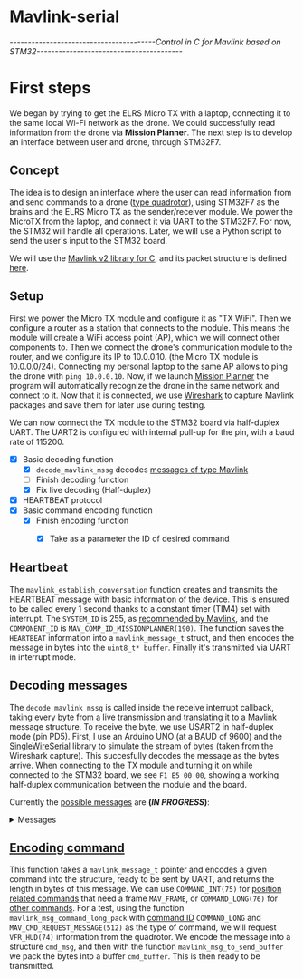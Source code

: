 # Mavlink-serial
*----------------------------------------Control in C for Mavlink based on STM32----------------------------------------*


# First steps
We began by trying to get the ELRS Micro TX with a laptop, connecting it to the same local Wi-Fi network as the drone. We could successfully read information from the drone via **Mission Planner**. 
The next step is to develop an interface between user and drone, through STM32F7.

## Concept
The idea is to design an interface where the user can read information from and send commands to a drone ([type quadrotor](https://mavlink.io/en/messages/common.html#MAV_TYPE)), using STM32F7 as the brains and the ELRS Micro TX as the sender/receiver module. We power the MicroTX from the laptop, and connect it via UART to the STM32F7. For now, the STM32 will handle all operations. Later, we will use a Python script to send the user's input to the STM32 board.

We will use the [Mavlink v2 library for C](https://mavlink.io/en/mavgen_c/), and its packet structure is defined [here](https://mavlink.io/en/guide/serialization.html#mavlink2_packet_format).

## Setup
First we power the Micro TX module and configure it as "TX WiFi". Then we configure a router as a station that connects to the module. This means the module will create a WiFi access point (AP), which we will connect other components to.
Then we connect the drone's communication module to the router, and we configure its IP to 10.0.0.10. (the Micro TX module is 10.0.0.0/24). Connecting my personal laptop to the same AP allows to ping the drone with `ping 10.0.0.10`.
Now, if we launch [Mission Planner](https://ardupilot.org/planner/docs/mission-planner-overview.html) the program will automatically recognize the drone in the same network and connect to it. 
Now that it is connected, we use [Wireshark](https://www.wireshark.org) to capture Mavlink packages and save them for later use during testing.

We can now connect the TX module to the STM32 board via half-duplex UART. The UART2 is configured with internal pull-up for the pin, with a baud rate of 115200.

- [x] Basic decoding function
  - [x] `decode_mavlink_mssg` decodes [messages of type Mavlink](https://mavlink.io/en/messages/common.html)</details>
  - [ ] Finish decoding function
  - [x] Fix live decoding (Half-duplex)
- [x] HEARTBEAT protocol 
- [x] Basic command encoding function
  - [x] Finish encoding function
    - [x] Take as a parameter the ID of desired command 



## Heartbeat
The `mavlink_establish_conversation` function creates and transmits the HEARTBEAT message with basic information of the device. This is ensured to be called every 1 second thanks to a constant timer (TIM4) set with interrupt. 
The `SYSTEM_ID` is 255, as [recommended by Mavlink](https://mavlink.io/en/messages/common.html#MAV_COMPONENT), and the `COMPONENT_ID` is `MAV_COMP_ID_MISSIONPLANNER(190)`.
The function saves the `HEARTBEAT` information into a `mavlink_message_t` struct, and then encodes the message in bytes into the `uint8_t* buffer`. Finally it's transmitted via UART in interrupt mode.

## Decoding messages
The `decode_mavlink_mssg` is called inside the receive interrupt callback, taking every byte from a live transmission and translating it to a Mavlink message structure. To receive the byte, we use USART2 in half-duplex mode (pin PD5). First, I use an Arduino UNO (at a BAUD of 9600) and the [SingleWireSerial](https://github.com/felias-fogg/SingleWireSerial?tab=readme-ov-file) library to simulate the stream of bytes (taken from the Wireshark capture). This succesfully decodes the message as the bytes arrive.
When connecting to the TX module and turning it on while connected to the STM32 board, we see `F1 E5 00 00`, showing a working half-duplex communication between the module and the board.


Currently the [possible messages](https://mavlink.io/en/messages/common.html) are **(*IN PROGRESS*)**:

<details>
<summary>Messages</summary>
  
- MAVLINK_MSG_ID_ATTITUTE
- MAVLINK_MSG_ID_GLOBAL_POSITION_INT
- MAVLINK_MSG_ID_SYS_STATUS
- MAVLINK_MSG_ID_POWER_STATUS
- MAVLINK_MSG_ID_AUTOPILOT_VERSION
- MAVLINK_MSG_ID_COMMAND_ACK
- MAVLINK_MSG_ID_HEARTBEAT
- MAVLINK_MSG_ID_BATTERY_STATUS
- MAVLINK_MSG_ID_COLLISION
- MAVLINK_MSG_ID_OBSTACLE_DISTANCE
- MAVLINK_MSG_ID_VFR_HUD
</details>

## [Encoding command](https://mavlink.io/en/services/command.html#MAV_CMD)
This function takes a `mavlink_message_t` pointer and encodes a given command into the structure, ready to be sent by UART, and returns the length in bytes of this message.
We can use `COMMAND_INT(75)` for [position related commands](https://mavlink.io/en/messages/common.html#COMMAND_INT) that need a frame `MAV_FRAME`, or `COMMAND_LONG(76)` for [other commands](https://mavlink.io/en/messages/common.html#COMMAND_LONG).
For a test, using the function `mavlink_msg_command_long_pack` with [command ID](https://mavlink.io/en/messages/common.html#mav_commands) `COMMAND_LONG` and `MAV_CMD_REQUEST_MESSAGE(512)` as the type of command, we will request `VFR_HUD(74)` information from the quadrotor.
We encode the message into a structure `cmd_msg`, and then with the function `mavlink_msg_to_send_buffer` we pack the bytes into a buffer `cmd_buffer`. This is then ready to be transmitted.












